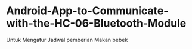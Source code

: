 # Android-App-to-Communicate-with-the-HC-06-Bluetooth-Module
Untuk Mengatur Jadwal pemberian Makan bebek
